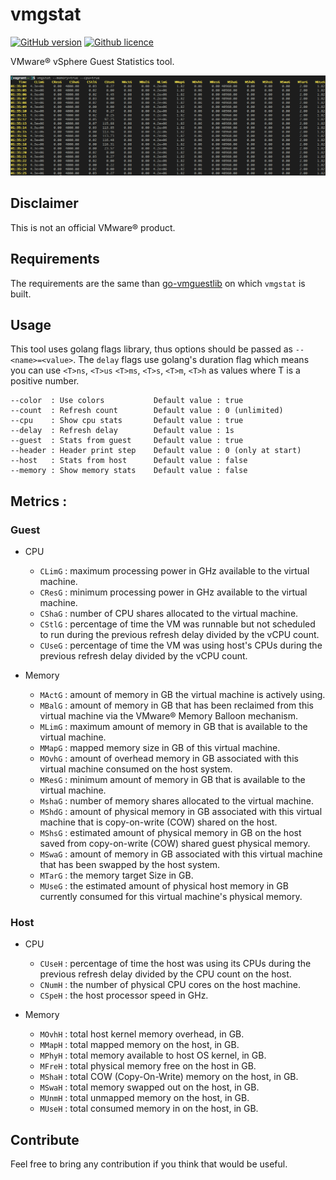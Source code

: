 # vmgstat

[![GitHub version](https://img.shields.io/github/release/xlucas/vmgstat.svg)](https://github.com/xlucas/vmgstat/releases/tag/v1.2.0)
[![Github licence](https://img.shields.io/github/license/xlucas/vmgstat.svg)](LICENSE)

VMware® vSphere Guest Statistics tool.

![ScreenShort](screenshot.png)

## Disclaimer
This is not an official VMware® product.

## Requirements
The requirements are the same than [go-vmguestlib](https://github.com/xlucas/go-vmguestlib) on which `vmgstat` is built.

## Usage
This tool uses golang flags library, thus options should be passed as `--<name>=<value>`. The `delay` flags use golang's duration flag which means you can use `<T>ns`, `<T>us` `<T>ms`, `<T>s`, `<T>m`, `<T>h` as values where T is a positive number.

```
--color  : Use colors           Default value : true
--count  : Refresh count        Default value : 0 (unlimited)
--cpu    : Show cpu stats       Default value : true
--delay  : Refresh delay        Default value : 1s
--guest  : Stats from guest     Default value : true
--header : Header print step    Default value : 0 (only at start)
--host   : Stats from host      Default value : false
--memory : Show memory stats    Default value : false
```

## Metrics :

### Guest

* CPU
  * `CLimG` : maximum processing power in GHz available to the virtual machine.
  * `CResG` : minimum processing power in GHz available to the virtual machine.
  * `CShaG` : number of CPU shares allocated to the virtual machine.
  * `CStlG` : percentage of time the VM was runnable but not scheduled to run during the previous refresh delay divided by the vCPU count.
  * `CUseG` : percentage of time the VM was using host's CPUs during the previous refresh delay divided by the vCPU count.

* Memory
  * `MActG` : amount of memory in GB the virtual machine is actively using.
  * `MBalG` : amount of memory in GB that has been reclaimed from this virtual machine via the VMware® Memory Balloon mechanism.
  * `MLimG` : maximum amount of memory in GB that is available to the virtual machine.
  * `MMapG` : mapped memory size in GB of this virtual machine.
  * `MOvhG` : amount of overhead memory in GB associated with this virtual machine consumed on the host system.
  * `MResG` : minimum amount of memory in GB that is available to the virtual machine.
  * `MshaG` : number of memory shares allocated to the virtual machine.
  * `MShdG` : amount of physical memory in GB associated with this virtual machine that is copy-on-write (COW) shared on the host.
  * `MShsG` : estimated amount of physical memory in GB on the host saved from copy-on-write (COW) shared guest physical memory.
  * `MSwaG` : amount of memory in GB associated with this virtual machine that has been swapped by the host system.
  * `MTarG` : the memory target Size in GB.
  * `MUseG` : the estimated amount of physical host memory in GB currently consumed for this virtual machine's physical memory.

### Host
* CPU
  * `CUseH` : percentage of time the host was using its CPUs during the previous refresh delay divided by the CPU count on the host.
  * `CNumH` : the number of physical CPU cores on the host machine.
  * `CSpeH` : the host processor speed in GHz.

* Memory
  * `MOvhH` : total host kernel memory overhead, in GB.
  * `MMapH` : total mapped memory on the host, in GB.
  * `MPhyH` : total memory available to host OS kernel, in GB.
  * `MFreH` : total physical memory free on the host in GB.
  * `MShaH` : total COW (Copy-On-Write) memory on the host, in GB.
  * `MSwaH` : total memory swapped out on the host, in GB.
  * `MUnmH` : total unmapped memory on the host, in GB.
  * `MUseH` : total consumed memory in on the host, in GB.

## Contribute

Feel free to bring any contribution if you think that would be useful.
